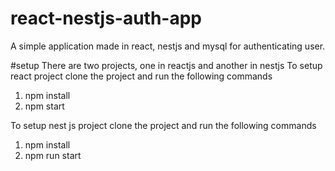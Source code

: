 # react-nestjs-auth-app
A simple application made in react, nestjs and mysql for authenticating user.


#setup
There are two projects, one in reactjs and another in nestjs
To setup react project clone the project and run the following commands
1. npm install
2. npm start

To setup nest js project clone the project and run the following commands
1. npm install
2. npm run start
